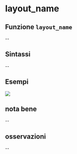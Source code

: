 # layout\_name

## Funzione `layout_name`

--

## Sintassi

--

## Esempi

![](https://github.com/pigreco/HfcQGIS/tree/852bbb62a0d5b7739914d4de0ea5b1ebbb5d81d1/img/variabili/layout_name/layout_name1.png)

## nota bene

--

## osservazioni

--

